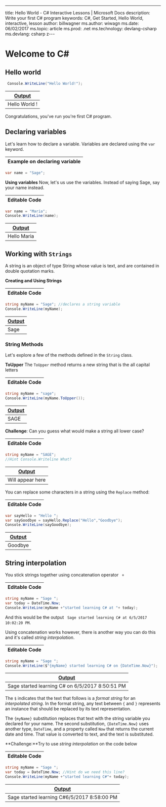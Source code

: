 ---
title: Hello World - C# Interactive Lessons | Microsoft Docs
description: Write your first C# program
keywords: C#, Get Started, Hello World, interactive, lesson
author: billwagner
ms.author: wiwagn
ms.date: 06/02/2017
ms.topic: article
ms.prod: .net
ms.technology: devlang-csharp
ms.devlang: csharp
z---

# Welcome to C#

## Hello world

```csharp
 Console.WriteLine("Hello World!");
```

 |[Output]()        |
| ------------- |
| Hello World !|

Congratulations, you've run you're first C# program.


## Declaring variables

Let's learn how to declare a variable.  Variables are declared using the `var` keyword.

| Example on declaring variable      |
| -------------                      |
```csharp
var name = "Sage";
```
**Using variables**
Now, let's us  use the variables.   Instead of saying  Sage, say your name instead.

|Editable Code       |
| ------------- |

```csharp
var name = "Maria";
Console.WriteLine(name); 
```

|[Output]()        |
| ------------- |
| Hello Maria | 

## Working with  `Strings` 

A string is an object of type String whose value is text, and are contained in double quotation marks.

**Creating and Using Strings**

|Editable Code       |
| ------------- |
```csharp
string myName = "Sage"; //declares a string variable
Console.WriteLine(myName);
```
|[Output]()        |
| ------------- |
| Sage | 


### String Methods
 Let's explore a few of the methods defined in the `String` class. 

**ToUpper**
The `ToUpper` method returns a new string that is the all capital letters

|Editable Code       |
| ------------- |

```csharp
string myName = "sage";
Console.WriteLine(myName.ToUpper());
```
|[Output]()        |
| ------------- |
|SAGE|

**Challenge**: Can you guess what would make a string all lower case? 

|Editable Code       |
| ------------- |

```csharp
string myName = "SAGE";
//Hint Console.Writeline What?
```
|[Output]()        |
| ------------- |
|Will appear here|

You can replace some characters in a string using the `Replace` method:

|Editable Code       |
| ------------- |

```csharp
var sayHello = "Hello ";
var sayGoodbye = sayHello.Replace("Hello","Goodbye");
Console.WriteLine(sayGoodbye);
```
|[Output]()        |
| ------------- |
|Goodbye|

## String interpolation

You stick strings together using concatenation operator ` +` 

|Editable Code       |
| ------------- |
```csharp
string myName = "Sage ";
var today = DateTime.Now; 
Console.WriteLine(myName +"started learning C# at "+ today);
```
And this would be the output  ` Sage started learning C# at 6/5/2017 10:02:20 PM`.

 Using concatenation  works however, there is another way you can do this and it's called *string interpolation*. 
 
|Editable Code       |
| ------------- |
```csharp
string myName = "Sage ";
Console.WriteLine($"{myName} started learning C# on {DateTime.Now}");
```
|[Output]()        |
| ------------- |
|Sage started learning C# on 6/5/2017 8:50:51 PM|



The `$` indicates that the text that follows is a *format string* for an
*interpolated string*. In the format string, any text between `{` and `}`
represents an instance that should be replaced by its text representation.

The `{myName}` substitution replaces that text with the string variable
you declared for your name. The second substitution, `{DateTime.Now}`
uses another type, `DateTime`, and a property called `Now` that returns
the current date and time. That value is converted to text, and the
text is substituted.

**Challenge:**Try to use *string interpolation* on the code below

|Editable Code       |
| ------------- |

```csharp
string myName = "Sage ";
var today = DateTime.Now; //Hint do we need this line?
Console.WriteLine(myName +"started learning C#"+ today);
```
|[Output]()        |
| ------------- |
|Sage started learning C#6/5/2017 8:58:00 PM|



